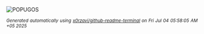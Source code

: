 <div align="justify">
<picture>
    <source media="(prefers-color-scheme: dark)" srcset="https://i.ibb.co/jZ8dYBTF/output-gif.gif">
    <source media="(prefers-color-scheme: light)" srcset="https://i.ibb.co/jZ8dYBTF/output-gif.gif">
    <img alt="POPUGOS" src="https://i.ibb.co/jZ8dYBTF/output-gif.gif">
</picture>

<sub><i>Generated automatically using [x0rzavi/github-readme-terminal](https://github.com/x0rzavi/github-readme-terminal) on Fri Jul 04 05:58:05 AM +05 2025</i></sub>
</div>